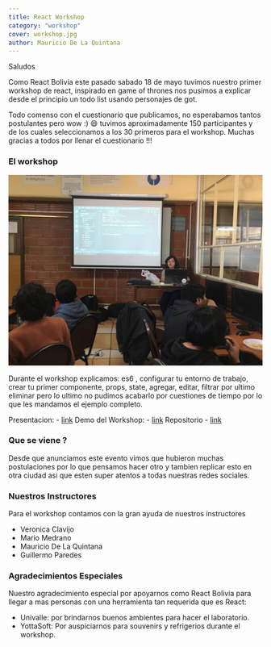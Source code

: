 ```yaml
---
title: React Workshop
category: "workshop"
cover: workshop.jpg
author: Mauricio De La Quintana
---
```

Saludos 

Como React Bolivia este pasado sabado 18 de mayo tuvimos nuestro primer workshop de react, inspirado en game of thrones nos pusimos a explicar desde el principio un todo list usando personajes de got. 

Todo comenso con el cuestionario que publicamos, no esperabamos tantos postulantes pero wow :) 😄 tuvimos aproximadamente 150 participantes y de los cuales seleccionamos a los 30 primeros para el workshop. Muchas gracias a todos por llenar el cuestionario !!! 

### El workshop

![unsplash.com](./vero.jpg) 

Durante el workshop explicamos: es6 , configurar tu entorno de trabajo, crear tu primer componente, props, state, agregar, editar, filtrar por ultimo eliminar pero lo ultimo no pudimos acabarlo por cuestiones de tiempo por lo que les mandamos el ejemplo completo.

Presentacion: 
    - [link](https://docs.google.com/presentation/d/1QixHhWykbw8X1a_35Y_SSmWcYwxvoaI1ZLvCCZBRyWU/edit?usp=sharing)
Demo del Workshop: 
    - [link](https://competent-archimedes-56d8e4.netlify.com)
Repositorio
    - [link](https://github.com/taoteach/react-fundamentals-with-got)

### Que se viene ?

Desde que anunciamos este evento vimos que hubieron muchas postulaciones por lo que pensamos hacer otro y tambien replicar esto en otra ciudad asi que esten super atentos a todas nuestras redes sociales. 

### Nuestros Instructores 

Para el workshop contamos con la gran ayuda de nuestros instructores 

- Veronica Clavijo 
- Mario Medrano 
- Mauricio De La Quintana
- Guillermo Paredes

### Agradecimientos Especiales 

Nuestro agradecimiento especial por apoyarnos como React Bolivia para llegar a mas personas con una herramienta tan requerida que es React:

- Univalle: por brindarnos buenos ambientes para hacer el laboratorio.
- YottaSoft: Por auspiciarnos para souvenirs y refrigerios durante el workshop.

